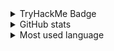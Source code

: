 <details>
  <summary>TryHackMe Badge</summary>
  <br>
  <script src="https://tryhackme.com/badge/185634"></script>
  <img src="https://tryhackme-badges.s3.amazonaws.com/Pixailz.png" alt="TryHackMe">
</details>
<details>
  <summary>GitHub stats</summary>
  <br>
  <img src="https://github-readme-stats.vercel.app/api?username=Pixailz&theme=chartreuse-dark&show_icons=true">
</details>
<details>
  <summary>Most used language</summary>
  <br>
  <img src="https://github-readme-stats.vercel.app/api/top-langs/?username=Pixailz&theme=chartreuse-dark&layout=compact&langs_count=10">
</details>
